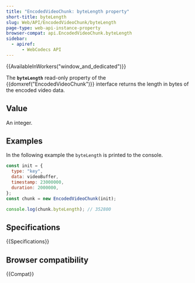 ```yaml
---
title: "EncodedVideoChunk: byteLength property"
short-title: byteLength
slug: Web/API/EncodedVideoChunk/byteLength
page-type: web-api-instance-property
browser-compat: api.EncodedVideoChunk.byteLength
sidebar:
  - apiref:
      - WebCodecs API
---
```


{{AvailableInWorkers("window_and_dedicated")}}

The **`byteLength`** read-only property of the {{domxref("EncodedVideoChunk")}} interface returns the length in bytes of the encoded video data.

## Value

An integer.

## Examples

In the following example the `byteLength` is printed to the console.

```js
const init = {
  type: "key",
  data: videoBuffer,
  timestamp: 23000000,
  duration: 2000000,
};
const chunk = new EncodedVideoChunk(init);

console.log(chunk.byteLength); // 352800
```

## Specifications

{{Specifications}}

## Browser compatibility

{{Compat}}
